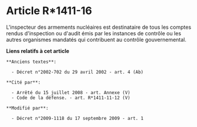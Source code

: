 # Article R*1411-16

L'inspecteur des armements nucléaires est destinataire de tous les comptes rendus d'inspection ou d'audit émis par les
instances de contrôle ou les autres organismes mandatés qui contribuent au contrôle gouvernemental.

**Liens relatifs à cet article**

	**Anciens textes**:

	  - Décret n°2002-702 du 29 avril 2002 - art. 4 (Ab)

	**Cité par**:

	  - Arrêté du 15 juillet 2008 - art. Annexe (V)
	  - Code de la défense. - art. R*1411-11-12 (V)

	**Modifié par**:

	  - Décret n°2009-1118 du 17 septembre 2009 - art. 1
